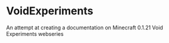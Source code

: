# VoidExperiments
An attempt at creating a documentation on Minecraft 0.1.21 Void Experiments webseries
